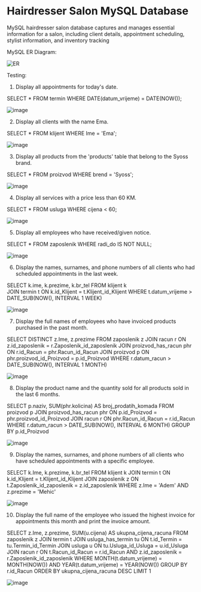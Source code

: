 # Hairdresser Salon MySQL Database
MySQL hairdresser salon database captures and manages essential information for a salon, including client details, appointment scheduling, stylist information, and inventory tracking

MySQL ER Diagram:

![ER](https://github.com/berina-majdancic/HairdresserSalon-Database/assets/106923174/255cca6b-de74-497d-851e-c7b61501b06a)

Testing:

1. Display all appointments for today's date.

SELECT * FROM termin WHERE DATE(datum_vrijeme) = DATE(NOW());

![image](https://github.com/berina-majdancic/HairdresserSalon-Database/assets/106923174/490c4065-59d9-4ea3-84a0-33e5155d365a)


2. Display all clients with the name Ema.

SELECT * FROM klijent WHERE Ime = 'Ema';

 ![image](https://github.com/berina-majdancic/HairdresserSalon-Database/assets/106923174/4ab90a57-95a2-4994-814a-68e20383dccb)


3. Display all products from the 'products' table that belong to the Syoss brand.

SELECT * FROM proizvod WHERE brend = 'Syoss'; 

 
![image](https://github.com/berina-majdancic/HairdresserSalon-Database/assets/106923174/ede49c62-e70a-487a-a70e-6c667eb798be)


4. Display all services with a price less than 60 KM.

SELECT * FROM usluga WHERE cijena < 60;
 
![image](https://github.com/berina-majdancic/HairdresserSalon-Database/assets/106923174/03f9f43d-62ae-4f85-96b5-006b81636887)


5. Display all employees who have received/given notice.

SELECT * FROM zaposlenik WHERE radi_do IS NOT NULL;

![image](https://github.com/berina-majdancic/HairdresserSalon-Database/assets/106923174/509163e1-922b-4e35-a430-26fd76b04613)



6. Display the names, surnames, and phone numbers of all clients who had scheduled appointments in the last week.
   
SELECT k.ime, k.prezime, k.br_tel 
FROM klijent k  
JOIN termin t ON k.id_Klijent = t.Klijent_id_Klijent 
WHERE t.datum_vrijeme > DATE_SUB(NOW(), INTERVAL 1 WEEK) 

![image](https://github.com/berina-majdancic/HairdresserSalon-Database/assets/106923174/cca8e52c-ae7c-47bb-b455-400a2969d284)


7. Display the full names of employees who have invoiced products purchased in the past month.

SELECT DISTINCT z.Ime, z.prezime
FROM zaposlenik z
JOIN racun r ON z.id_zaposlenik = r.Zaposlenik_id_zaposlenik
JOIN proizvod_has_racun phr ON r.id_Racun = phr.Racun_id_Racun
JOIN proizvod p ON phr.proizvod_id_Proizvod = p.id_Proizvod
WHERE r.datum_racun > DATE_SUB(NOW(), INTERVAL 1 MONTH)

![image](https://github.com/berina-majdancic/HairdresserSalon-Database/assets/106923174/576f24d0-0699-4179-a37d-c508102e5650)


8. Display the product name and the quantity sold for all products sold in the last 6 months.

SELECT p.naziv, SUM(phr.kolicina) AS broj_prodatih_komada
FROM proizvod p 
JOIN proizvod_has_racun phr ON p.id_Proizvod = phr.proizvod_id_Proizvod 
JOIN racun r ON phr.Racun_id_Racun = r.id_Racun 
WHERE r.datum_racun > DATE_SUB(NOW(), INTERVAL 6 MONTH) 
GROUP BY p.id_Proizvod

 ![image](https://github.com/berina-majdancic/HairdresserSalon-Database/assets/106923174/6150c7cb-7feb-4981-9cd5-cef87c98ec4b)


9. Display the names, surnames, and phone numbers of all clients who have scheduled appointments with a specific employee.

SELECT k.Ime, k.prezime, k.br_tel
FROM klijent k 
JOIN termin t ON k.id_Klijent = t.Klijent_id_Klijent
JOIN zaposlenik z ON t.Zaposlenik_id_zaposlenik = z.id_zaposlenik
WHERE z.Ime = 'Adem' AND z.prezime = 'Mehic'

![image](https://github.com/berina-majdancic/HairdresserSalon-Database/assets/106923174/911c9057-dd30-4bc9-b782-46960e97bf0f)


10. Display the full name of the employee who issued the highest invoice for appointments this month and print the invoice amount.

SELECT z.Ime, z.prezime, SUM(u.cijena) AS ukupna_cijena_racuna
FROM zaposlenik z
JOIN termin t 
JOIN usluga_has_termin tu ON t.id_Termin = tu.Termin_id_Termin
JOIN usluga u ON tu.Usluga_id_Usluga = u.id_Usluga
JOIN racun r ON t.Racun_id_Racun = r.id_Racun AND  z.id_zaposlenik = r.Zaposlenik_id_zaposlenik
WHERE MONTH(t.datum_vrijeme) = MONTH(NOW()) AND YEAR(t.datum_vrijeme) = YEAR(NOW())
GROUP BY r.id_Racun
ORDER BY ukupna_cijena_racuna DESC
LIMIT 1	
 
![image](https://github.com/berina-majdancic/HairdresserSalon-Database/assets/106923174/2fb0cd42-cdba-4ec6-a52f-ca781576f65e)


